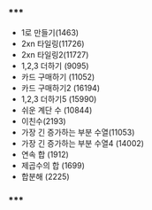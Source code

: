 ### ***
- 1로 만들기(1463)
- 2xn 타일링(11726)
- 2xn 타일링2(11727)
- 1,2,3 더하기 (9095)
- 카드 구매하기 (11052)
- 카드 구매하기2 (16194)
- 1,2,3 더하기5 (15990)
- 쉬운 계단 수 (10844)
- 이친수(2193)
- 가장 긴 증가하는 부분 수열(11053)
- 가장 긴 증가하는 부분 수열4 (14002)
- 연속 합 (1912)
- 제곱수의 합 (1699)
- 합분해 (2225)


### ***